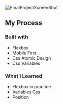 ![FinalProjectScreenShot](https://user-images.githubusercontent.com/88214247/154840813-954c67d7-d7d0-4674-8127-460ba16afec3.jpeg)

## My Process

### Built with

- Flexbox
- Mobile First
- Css Atomic Design
- Css Variables

### What I Learned

- Flexbox in practice
- Variables Css
- Position
